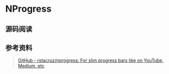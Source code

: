 # NProgress

## 源码阅读

## 参考资料

> [GitHub - rstacruz/nprogress: For slim progress bars like on YouTube, Medium, etc](https://github.com/rstacruz/nprogress)